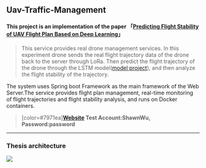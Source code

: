 ## Uav-Traffic-Management

#### This project is an implementation of the paper 「[Predicting Flight Stability of UAV Flight Plan Based on Deep Learning](https://ndltd.ncl.edu.tw/cgi-bin/gs32/gsweb.cgi/ccd=3esI3R/record?r1=1&h1=1)」

>This service provides real drone management services. In this experiment drone sends the real flight trajectory data of the drone back to the server through LoRa. Then predict the flight trajectory of the drone through the LSTM model([model project](https://github.com/ShawnSWu/Predict-Trajectory-LSTM-Model)), and then analyze the flight stability of the trajectory. 


The system uses Spring boot Framework as the main framework of the Web Server.The service provides flight plan management, real-time monitoring of flight trajectories and flight stability analysis, and runs on Docker containers. 



> [color=#7971ea]**[Website](http://utm-system-frontend.herokuapp.com/realtime_map/html/drone-map.html)
Test Account:ShawnWu, Password:password**

---
### Thesis architecture
![](https://i.imgur.com/V6zrzko.png)
